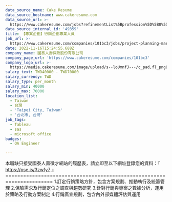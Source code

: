 ```yaml
---
data_source_name: Cake Resume
data_source_hostname: www.cakeresume.com
data_source_url: >-
  https://www.cakeresume.com/jobs?refinementList%5Bprofession%5D%5B0%5D=engineering_qa-engineer&refinementList%5Bsalary_type%5D=per_month&refinementList%5Bsalary_currency%5D=TWD&range%5Bsalary_range%5D%5Bmax%5D=600000
data_source_internal_id: '49359'
title: 【專案企劃】行銷企劃專業人員
job_url: >-
  https://www.cakeresume.com/companies/101bc3/jobs/project-planning-marketing-planning-professionals
date: 2022-11-16T15:24:55.688Z
company_name: 國泰人壽保險股份有限公司
company_page_url: 'https://www.cakeresume.com/companies/101bc3'
company_logo_url: >-
  https://media.cakeresume.com/image/upload/s--loUmnfJ---/c_pad,fl_png8,h_200,w_200/v1578982980/qnwrkqhtb6bnbvkyxvzi.png
salary_text: TWD40000 - TWD70000
salary_currency: TWD
salary_type: per_month
salary_min: 40000
salary_max: 70000
location_list:
  - Taiwan
  - 台灣
  - 'Taipei City, Taiwan'
  - '台北市, 台灣'
job_tags:
  - Tableau
  - sas
  - microsoft office
badges:
  - QA Engineer

---
```


本職缺只接受國泰人壽徵才網站的履歷表，請立即至以下網址登錄您的資料：『 https://pse.is/3zwfy7 』 ====================================================================== 1.訂定行銷策略方針，包含方案規劃、推動執行及統籌管理 2.保險需求及行銷定位之調查與趨勢研究 3.針對行銷與專案之數據分析，運用於策略及行動方案制定 4.行銷廣宣規劃，包含內外部媒體評估與運用